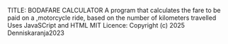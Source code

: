                             
TITLE: BODAFARE CALCULATOR
A program that calculates the fare to be paid on a ,motorcycle ride, based on the number of kilometers travelled
Uses JavaSCript and HTML
MIT Licence: Copyright (c) 2025 Denniskaranja2023
